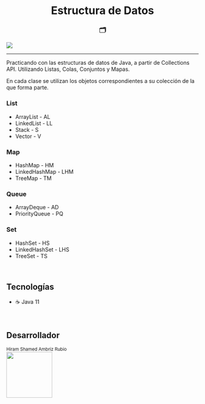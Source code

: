 <h1 align="center">Estructura de Datos</h1>
<h3 align="center">🗂</h3>
<p>
 <img src="https://img.shields.io/badge/STATUS-COMPLETADO-green">
</p>

<hr>

<p>
    Practicando con las estructuras de datos de Java, a partir
    de Collections API. Utilizando Listas, Colas, Conjuntos y 
    Mapas.
</p>
<p>
    En cada clase se utilizan los objetos correspondientes a
    su colección de la que forma parte.
</p>

<h3>List</h3>
<ul>
    <li>ArrayList - AL</li>
    <li>LinkedList - LL</li>
    <li>Stack - S</li>
    <li>Vector - V</li>
</ul>

<h3>Map</h3>
<ul>
    <li>HashMap - HM</li>
    <li>LinkedHashMap - LHM</li>
    <li>TreeMap - TM</li>
</ul>

<h3>Queue</h3>
<ul>
    <li>ArrayDeque - AD</li>
    <li>PriorityQueue - PQ</li>
</ul>

<h3>Set</h3>
<ul>
    <li>HashSet - HS</li>
    <li>LinkedHashSet - LHS</li>
    <li>TreeSet - TS</li>
</ul>

<br>

<h2>Tecnologías</h2>
<ul>
    <li>☕ Java 11</li>
</ul>

<br>

<h2>Desarrollador</h2>
<sub>Hiram Shamed Ambriz Rubio</sub>
<br>

<img src="https://avatars.githubusercontent.com/u/121737918?s=400&u=b92f19f1bbc3e5ee7310fd2b25db2a86b4bd3c2b&v=4" width=120>

<br>
